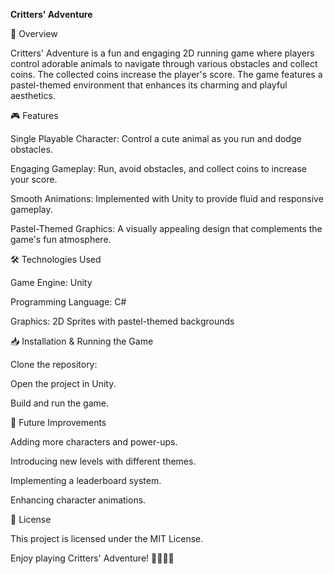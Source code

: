 **Critters' Adventure**

🐾 Overview

Critters' Adventure is a fun and engaging 2D running game where players control adorable animals to navigate through various obstacles and collect coins. The collected coins increase the player's score. The game features a pastel-themed environment that enhances its charming and playful aesthetics.

🎮 Features

Single Playable Character: Control a cute animal as you run and dodge obstacles.

Engaging Gameplay: Run, avoid obstacles, and collect coins to increase your score.

Smooth Animations: Implemented with Unity to provide fluid and responsive gameplay.

Pastel-Themed Graphics: A visually appealing design that complements the game's fun atmosphere.

🛠️ Technologies Used

Game Engine: Unity

Programming Language: C#

Graphics: 2D Sprites with pastel-themed backgrounds

📥 Installation & Running the Game

Clone the repository:

Open the project in Unity.

Build and run the game.

🚀 Future Improvements

Adding more characters and power-ups.

Introducing new levels with different themes.

Implementing a leaderboard system.

Enhancing character animations.

📜 License

This project is licensed under the MIT License.

Enjoy playing Critters' Adventure! 🐰🐱🐶🐼

